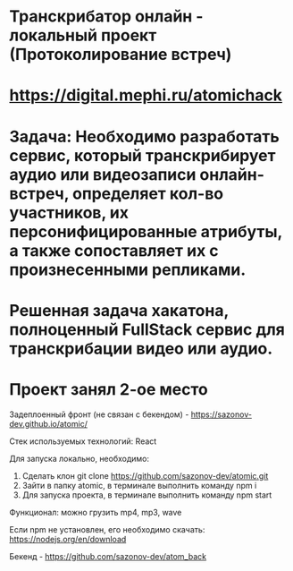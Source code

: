 # Транскрибатор онлайн - локальный проект (Протоколирование встреч)
# https://digital.mephi.ru/atomichack
# Задача: Необходимо разработать сервис, который транскрибирует аудио или видеозаписи онлайн-встреч, определяет кол-во участников, их персонифицированные атрибуты, а также сопоставляет их с произнесенными репликами.

# Решенная задача хакатона, полноценный FullStack сервис для транскрибации видео или аудио.
# Проект занял 2-ое место

Задеплоенный фронт (не связан с бекендом) - https://sazonov-dev.github.io/atomic/

Стек используемых технологий: React

Для запуска локально, необходимо:
1. Сделать клон git clone https://github.com/sazonov-dev/atomic.git
2. Зайти в папку atomic, в терминале выполнить команду npm i
3. Для запуска проекта, в терминале выполнить команду npm start

Функционал: можно грузить mp4, mp3, wave

Если npm не установлен, его необходимо скачать: https://nodejs.org/en/download

Бекенд - https://github.com/sazonov-dev/atom_back



